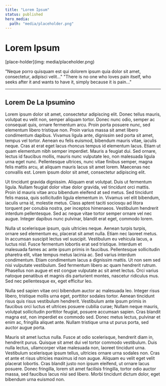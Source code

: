 ```yaml
---
title: "Lorem Ipsum"
status: published
hero_media:
  path: "media/placeholder.png"
---
```


# Lorem Ipsum

[place-holder](img: media/placeholder.png)

"Neque porro quisquam est qui dolorem ipsum quia dolor sit amet, consectetur, adipisci velit..."
"There is no one who loves pain itself, who seeks after it and wants to have it, simply because it is pain..."

---

## Lorem De La Ipsumino

Lorem ipsum dolor sit amet, consectetur adipiscing elit. Donec tellus mauris, volutpat eu velit non, semper aliquam tortor. Donec nunc odio, semper ac consequat quis, ornare fermentum arcu. Proin porta posuere nunc, sed elementum libero tristique non. Proin varius massa sit amet libero condimentum dapibus. Vivamus ligula ante, dignissim sed porta sit amet, tempus vel tortor. Aenean eu felis euismod, bibendum mauris vitae, iaculis neque. Cras at erat eget lacus rhoncus tempus id elementum lacus. Etiam ut quam elementum nibh semper imperdiet. Mauris a feugiat dui. Sed ornare, lectus id faucibus mollis, mauris nunc vulputate leo, non malesuada ligula urna eget nunc. Pellentesque ultrices, nunc vitae finibus semper, magna felis mattis arcu, at aliquam mauris lacus sit amet lorem. Maecenas nec convallis est. Lorem ipsum dolor sit amet, consectetur adipiscing elit.

Ut tincidunt gravida dignissim. Aliquam erat volutpat. Duis ut fermentum ligula. Nullam feugiat dolor vitae dolor gravida, vel tincidunt orci mattis. Proin id mauris vitae arcu bibendum eleifend at sed metus. Sed tincidunt felis massa, quis sollicitudin ligula elementum in. Vivamus vel elit bibendum, iaculis urna id, molestie metus. Class aptent taciti sociosqu ad litora torquent per conubia nostra, per inceptos himenaeos. Vestibulum hendrerit interdum pellentesque. Sed ac neque vitae tortor semper ornare vel nec augue. Integer dapibus nunc pulvinar, blandit erat eget, commodo lorem.

Nulla ut scelerisque ipsum, quis ultricies neque. Aenean turpis turpis, ornare sed elementum eu, placerat sit amet nulla. Etiam nec laoreet metus. In accumsan suscipit lectus vel suscipit. Vestibulum eu vehicula lacus, a luctus nisl. Fusce fermentum lobortis erat sed tristique. Interdum et malesuada fames ac ante ipsum primis in faucibus. Pellentesque sollicitudin pharetra elit, vitae tempus metus lacinia ac. Sed varius interdum condimentum. Etiam condimentum lacus a dignissim mattis. Ut non sem sed nisi vulputate vestibulum. Sed fermentum libero ac quam hendrerit rutrum. Phasellus non augue et est congue vulputate ac sit amet lectus. Orci varius natoque penatibus et magnis dis parturient montes, nascetur ridiculus mus. Sed nec pellentesque ex, eget efficitur leo.

Nulla sed sapien vitae orci bibendum auctor ac malesuada leo. Integer risus libero, tristique mollis urna eget, porttitor sodales tortor. Aenean tincidunt risus quis risus vestibulum hendrerit. Vestibulum ante ipsum primis in faucibus orci luctus et ultrices posuere cubilia curae; Nullam neque mauris, volutpat sollicitudin porttitor feugiat, posuere accumsan sapien. Cras blandit magna est, non imperdiet ex commodo sed. Donec metus lectus, pulvinar et enim ac, fringilla aliquet ante. Nullam tristique urna ut purus porta, sed auctor augue porta.

Mauris sit amet luctus nulla. Fusce at odio scelerisque, hendrerit diam in, hendrerit purus. Quisque sit amet dui vel tortor commodo vestibulum. Duis nulla lectus, ullamcorper vitae malesuada non, laoreet tincidunt urna. Vestibulum scelerisque ipsum tellus, ultricies ornare urna sodales non. Cras et ante et risus ultricies maximus id non augue. Aliquam eu velit eget velit placerat lobortis. Cras blandit justo non ipsum eleifend, ut ornare lacus posuere. Donec fringilla, lorem sit amet facilisis fringilla, tortor odio auctor massa, sed faucibus lacus nisi sed libero. Morbi tincidunt dictum dolor, eget bibendum urna euismod non. 